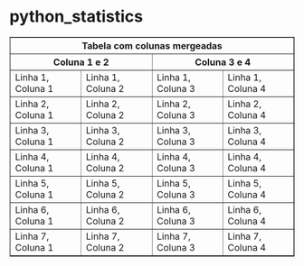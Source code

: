 # python_statistics

<!DOCTYPE html>
<html>
<head>
    <title>Tabela HTML</title>
</head>
<body>
    <table border="1">
        <tr>
            <th colspan="4">Tabela com colunas mergeadas</th>
        </tr>
        <tr>
            <th colspan="2">Coluna 1 e 2</th>
            <th colspan="2">Coluna 3 e 4</th>
        </tr>
        <tr>
            <td>Linha 1, Coluna 1</td>
            <td>Linha 1, Coluna 2</td>
            <td>Linha 1, Coluna 3</td>
            <td>Linha 1, Coluna 4</td>
        </tr>
        <tr>
            <td>Linha 2, Coluna 1</td>
            <td>Linha 2, Coluna 2</td>
            <td>Linha 2, Coluna 3</td>
            <td>Linha 2, Coluna 4</td>
        </tr>
        <tr>
            <td>Linha 3, Coluna 1</td>
            <td>Linha 3, Coluna 2</td>
            <td>Linha 3, Coluna 3</td>
            <td>Linha 3, Coluna 4</td>
        </tr>
        <tr>
            <td>Linha 4, Coluna 1</td>
            <td>Linha 4, Coluna 2</td>
            <td>Linha 4, Coluna 3</td>
            <td>Linha 4, Coluna 4</td>
        </tr>
        <tr>
            <td>Linha 5, Coluna 1</td>
            <td>Linha 5, Coluna 2</td>
            <td>Linha 5, Coluna 3</td>
            <td>Linha 5, Coluna 4</td>
        </tr>
        <tr>
            <td>Linha 6, Coluna 1</td>
            <td>Linha 6, Coluna 2</td>
            <td>Linha 6, Coluna 3</td>
            <td>Linha 6, Coluna 4</td>
        </tr>
        <tr>
            <td>Linha 7, Coluna 1</td>
            <td>Linha 7, Coluna 2</td>
            <td>Linha 7, Coluna 3</td>
            <td>Linha 7, Coluna 4</td>
        </tr>
    </table>
</body>
</html>
